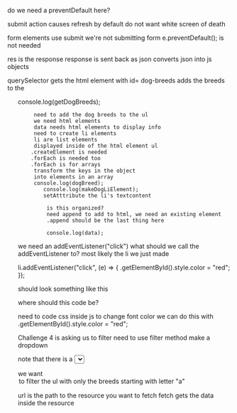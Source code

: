 do we need a preventDefault here?

submit action causes refresh by default
do not want white screen of death

form elements use submit
we're not submitting form
e.preventDefault(); is not needed

res is the response
response is sent back as json
converts json into js objects

querySelector gets the html element with
id= dog-breeds
adds the breeds to the <ul>
console.log(getDogBreeds);
        
         need to add the dog breeds to the ul
         we need html elements
         data needs html elements to display info
         need to create li elements
         li are list elements
         displayed inside of the html element ul
        .createElement is needed
        .forEach is needed too
        .forEach is for arrays
         transform the keys in the object
         into elements in an array
         console.log(dogBreed);
            console.log(makeDogLiElement);
            setAtttribute the li's textcontent

             is this organized?
             need append to add to html, we need an existing element
             .append should be the last thing here

             console.log(data);


 we need an addEventListener("click")
 what should we call the addEventListener to?
 most likely the li we just made

li.addEventListener("click", (e) => {
    .getElementById().style.color = "red";
});

should look something like this

 where should this code be?

 need to code css inside js to change font color
 we can do this with .getElementById().style.color = "red";

 Challenge 4 is asking us to filter
 need to use filter method
 make a dropdown

note that there is a <select> html element with
the id "#breed-dropdown"

we want <option value="a"> to filter the ul with
only the breeds starting with letter "a"


url is the path to the resource you want to fetch
fetch gets the data inside the resource